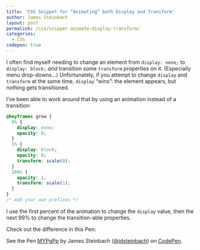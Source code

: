 ```yaml
---
title: 'CSS Snippet for “Animating” both Display and Transform'
author: James Steinbach
layout: post
permalink: /css/snippet-animate-display-transform/
categories:
  - CSS
codepen: true
---
```

I often find myself needing to change an element from `display: none;` to `display: block;` *and* transition some `transform` properties on it. (Especially menu drop-downs&hellip;) Unfortunately, if you attempt to change `display` and `transform` at the same time, `display` “wins”: the element appears, but nothing gets transitioned.

I’ve been able to work around that by using an animation instead of a transition:

~~~css
@keyframes grow {
  0% {
    display: none;
    opacity: 0;
  }
  1% {
    display: block;
    opacity: 0;
    transform: scale(0);
  }
  100% {
    opacity: 1;
    transform: scale(1);
  }
}
/* Add your own prefixes */
~~~

I use the first percent of the animation to change the `display` value, then the next 99% to change the transition-able properties.

Check out the difference in this Pen:

<p data-height="268" data-theme-id="0" data-slug-hash="MYPgPp" data-default-tab="result" data-user="jdsteinbach" class='codepen'>See the Pen <a href='https://codepen.io/jdsteinbach/pen/MYPgPp/'>MYPgPp</a> by James Steinbach (<a href='https://codepen.io/jdsteinbach'>@jdsteinbach</a>) on <a href='https://codepen.io'>CodePen</a>.</p>
